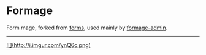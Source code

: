 Formage
=======

Form mage, forked from [forms](https://github.com/caolan/forms),
used mainly by [formage-admin](https://github.com/etaypere/formage-admin).

<hr />
<a id="stormlogo" href="http://www.jetbrains.com/webstorm/" alt="Smart IDE for web development with HTML Editor, CSS &amp; JavaScript support" title="Smart IDE for web development with HTML Editor, CSS &amp; JavaScript support">
  ![](http://i.imgur.com/ynQ6c.png)
</a>
